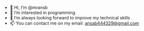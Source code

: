 - 👋 Hi, I’m @mransb
- 👀 I’m interested in programming
- 🌱 I’m always looking forward to improve my technical skills
- 📫 You can contact me on my email: ansab444329@gmail.com


<!---
mransb/mransb is a ✨ special ✨ repository because its `README.md` (this file) appears on your GitHub profile.
You can click the Preview link to take a look at your changes.
--->
